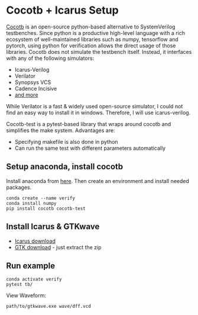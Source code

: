 # Cocotb + Icarus Setup

[Cocotb](https://github.com/cocotb/cocotb) is an open-source python-based alternative to SystemVerilog testbenches. Since python is a productive high-level language with a rich ecosystem of well-maintained libraries such as numpy, tensorflow and pytorch, using python for verification allows the direct usage of those libraries. Cocotb does not simulate the testbench itself. Instead, it interfaces with any of the following simulators:

* Icarus-Verilog
* Verilator
* Synopsys VCS
* Cadence Incisive
* [and more](https://docs.cocotb.org/en/stable/simulator_support.html)

While Verilator is a fast & widely used open-source simulator, I could not find an easy way to install it in windows. Therefore, I will use icarus-verilog.

Cocotb-test is a pytest-based library that wraps around cocotb and simplifies the make system. Advantages are:

* Specifying makefile is also done in python
* Can run the same test with different parameters automatically

## Setup anaconda, install cocotb

Install anaconda from [here](https://docs.anaconda.com/anaconda/install/index.html). Then create an environment and install needed packages.

```
conda create --name verify
conda install numpy
pip install cocotb cocotb-test
```

## Install Icarus & GTKwave

* [Icarus download](https://bleyer.org/icarus/)
* [GTK download](http://gtkwave.sourceforge.net/) - just extract the zip

## Run example

```
conda activate verify
pytest tb/
```

View Waveform:
```
path/to/gtkwave.exe wave/dff.vcd
```